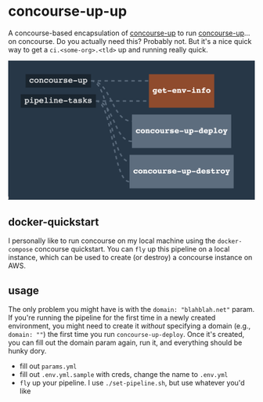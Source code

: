 # concourse-up-up

A concourse-based encapsulation of [concourse-up](https://github.com/EngineerBetter/concourse-up) to run [concourse-up](https://github.com/EngineerBetter/concourse-up)... on concourse. Do you actually need this? Probably not. But it's a nice quick way to get a `ci.<some-org>.<tld>` up and running really quick.

![pipeline](assets/v0.png)

## docker-quickstart

I personally like to run concourse on my local machine using the `docker-compose` concourse quickstart. You can `fly` up this pipeline on a local instance, which can be used to create (or destroy) a concourse instance on AWS.

## usage

The only problem you might have is with the `domain: "blahblah.net"` param. If you're running the pipeline for the first time in a newly created environment, you might need to create it _without_ specifying a domain (e.g., `domain: ""`) the first time you run `concourse-up-deploy`. Once it's created, you can fill out the domain param again, run it, and everything should be hunky dory.

* fill out `params.yml`
* fill out `.env.yml.sample` with creds, change the name to `.env.yml`
* `fly` up your pipeline. I use `./set-pipeline.sh`, but use whatever you'd like
